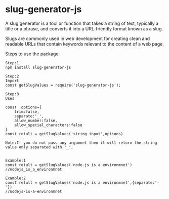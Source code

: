 # slug-generator-js


A slug generator is a tool or function that takes a string of text, typically a title or a phrase, and converts it into a URL-friendly format known as a slug.

Slugs are commonly used in web development for creating clean and readable URLs that contain keywords relevant to the content of a web page.

Steps to use the package:
    
    Step:1
    npm install slug-generator-js

    Step:2
    Import
    const getSlugValues = require('slug-generator-js');

    Step:3
    Uses

    const  options={
        trim:false,
        separate:'_',
        allow_number:false,
        allow_special_characters:false
    }
    const retult = getSlugValues('string input',options)

    Note:If you do not pass any argumnet then it will return the string value only separated with '_';


    Example:1
    const retult = getSlugValues('node.js is a environmnet')
    //nodejs_is_a_environmnet

    Example:2
    const retult = getSlugValues('node.js is a environmnet',{separate:'-'})
    //nodejs-is-a-environmnet

